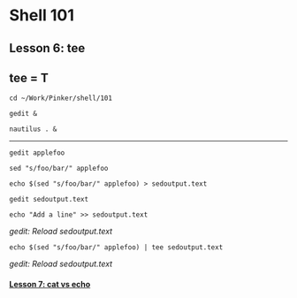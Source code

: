 # Shell 101
## Lesson 6: tee
## tee = T

`cd ~/Work/Pinker/shell/101`

`gedit &`

`nautilus . &`
___

`gedit applefoo`

`sed "s/foo/bar/" applefoo`

`echo $(sed "s/foo/bar/" applefoo) > sedoutput.text`

`gedit sedoutput.text`

`echo "Add a line" >> sedoutput.text`

*gedit: Reload sedoutput.text*

`echo $(sed "s/foo/bar/" applefoo) | tee sedoutput.text`

*gedit: Reload sedoutput.text*

#### [Lesson 7: cat vs echo](https://github.com/inkVerb/pinker/blob/master/101-shell/Lesson-07.md)
